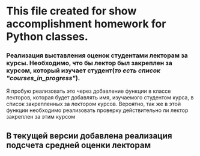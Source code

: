 # This file created for show accomplishment homework for Python classes.

### Реализация выставления оценок студентами лекторам за курсы. Необходимо, что бы лектор был закреплен за курсом, который изучает студент(_то есть список "courses_in_progress"_). 
Я пробую реализовать это через добавление функции в классе лекторов, которая будет добавлять имя, изучаемого студентом курса, в список закрепленных за лектором курсов.
Вероятно, так же в этой функции необходимо реализовать проверку действительно ли лектор закреплен за этим курсом

## В текущей версии добавлена реализация подсчета средней оценки лекторам